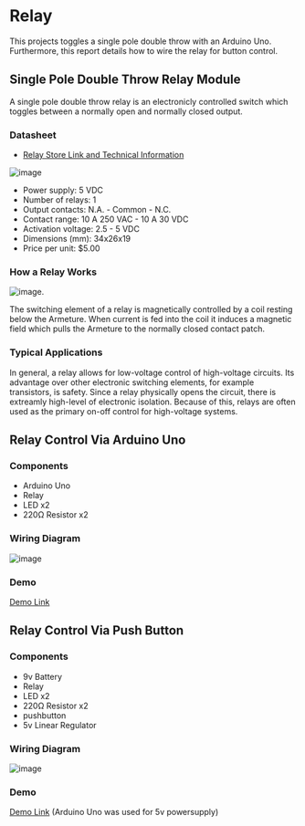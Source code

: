 # Relay
This projects toggles a single pole double throw with an Arduino Uno. Furthermore, this report details how to wire the relay for button control.
## Single Pole Double Throw Relay Module
A single pole double throw relay is an electronicly controlled switch which toggles between a normally open and normally closed output.
### Datasheet
* [Relay Store Link and Technical Information](https://store-usa.arduino.cc/products/1-relay-module-5-vdc-10a-assembled?queryID=bddbe27c2756fdc2e1ba27be88c12172&selectedStore=us)
  
![image](https://github.com/IanPascoe/Relay/assets/95391563/383834c6-d5a2-4fee-9af7-59b87644c96d)

* Power supply: 5 VDC
* Number of relays: 1
* Output contacts: N.A. - Common - N.C.
* Contact range: 10 A 250 VAC - 10 A 30 VDC
* Activation voltage: 2.5 - 5 VDC
* Dimensions (mm): 34x26x19
* Price per unit: $5.00
### How a Relay Works
![image](https://github.com/IanPascoe/Relay/assets/95391563/1fa9c6c3-254b-400f-ad43-ee4604ea121e).

The switching element of a relay is magnetically controlled by a coil resting below the Armeture. When current is fed into the coil it induces a magnetic field which pulls the Armeture to the normally closed contact patch.
### Typical Applications
In general, a relay allows for low-voltage control of high-voltage circuits. Its advantage over other electronic switching elements, for example transistors, is safety. Since a relay physically opens the circuit, there is extreamly high-level of electronic isolation. Because of this, relays are often used as the primary on-off control for high-voltage systems.
## Relay Control Via Arduino Uno
### Components
* Arduino Uno
* Relay
* LED x2
* 220Ω Resistor x2
### Wiring Diagram
![image](https://github.com/IanPascoe/Relay/assets/95391563/e66b736b-0a96-4872-be4b-2fff33a91fea)

### Demo
[Demo Link](https://youtu.be/WtQ3pgL7cVg)
## Relay Control Via Push Button
### Components
* 9v Battery
* Relay
* LED x2
* 220Ω Resistor x2
* pushbutton
* 5v Linear Regulator
### Wiring Diagram
![image](https://github.com/IanPascoe/Relay/assets/95391563/ee5288a1-8acb-4749-9495-9d376c996c36)
### Demo
[Demo Link](https://youtu.be/6tHD5hG_p8E) (Arduino Uno was used for 5v powersupply)




